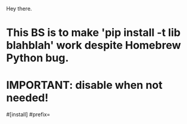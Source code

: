 Hey there.


# This BS is to make 'pip install -t lib blahblah' work despite Homebrew Python bug.
# IMPORTANT: disable when not needed!
#[install]
#prefix=